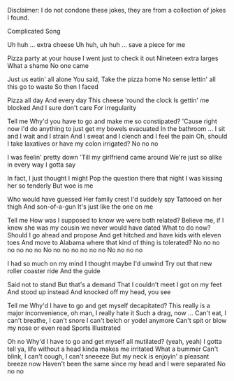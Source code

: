 Disclaimer: I do not condone these jokes, they are from a collection of jokes I found.

Complicated Song

Uh huh ... extra cheese
Uh huh, uh huh ... save a piece for me

Pizza party at your house
I went just to check it out
Nineteen extra larges
What a shame
No one came

Just us eatin' all alone
You said, Take the pizza home
No sense lettin' all this go to waste
So then I faced

Pizza all day
And every day
This cheese 'round the clock
Is gettin' me blocked
And I sure don't care
For irregularity

Tell me
Why'd you have to go and make me so constipated?
'Cause right now I'd do anything to just get my bowels evacuated
In the bathroom ... I sit and I wait and I strain
And I sweat and I clench and I feel the pain
Oh, should I take laxatives or have my colon irrigated?
No no no

I was feelin' pretty down
'Till my girlfriend came around
We're just so alike in every way
I gotta say

In fact, I just thought I might
Pop the question there that night
I was kissing her so tenderly
But woe is me

Who would have guessed
Her family crest
I'd suddely spy
Tattooed on her thigh
And son-of-a-gun
It's just like the one on me

Tell me
How was I supposed to know we were both related?
Believe me, if I knew she was my cousin we never would have dated
What to do now? Should I go ahead and propose
And get hitched and have kids with eleven toes
And move to Alabama where that kind of thing is tolerated?
No no no no no no no
No no no no no no no
No no no no 

I had so much on my mind
I thought maybe I'd unwind
Try out that new roller coaster ride
And the guide

Said not to stand
But that's a demand
That I couldn't meet
I got on my feet
And stood up instead
And knocked off my head, you see

Tell me
Why'd I have to go and get myself decapitated?
This really is a major inconvenience, oh man, I really hate it
Such a drag, now ... Can't eat, I can't breathe, I can't snore
I can't belch or yodel anymore
Can't spit or blow my nose or even read Sports Illustrated

Oh no
Why'd I have to go and get myself all mutilated? (yeah, yeah)
I gotta tell ya, life without a head kinda makes me irritated
What a bummer
Can't blink, I can't cough, I can't sneeeze
But my neck is enjoyin' a pleasant breeze now
Haven't been the same since my head and I were separated
No no no

